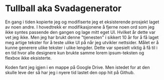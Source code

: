 # Tullball aka Svadagenerator

En gang i tiden kopierte jeg og modifiserte jeg et eksisterende prosjekt laget av noen andre. I hovedtrekk er modifikasjonene å fjerne noen ord som jeg ikke syntes passende den gangen og lage mitt eget UI. Hvilket år dette var vet jeg ikke. Men jeg har brukt denne "tjenesten" i sikkert 10 år for å få laget meg artige tekster for å teste ulike UI på når jeg utvikler nettsider. Målet er å kunne generere ulike tekster i ulike lengder. Dette var spesielt viktig å få til i en tid hvor alle designere kun brukte samme lorem ipsum-teksten og flexbox ikke eksisterte.

Koden fant jeg igjen i en mappe på Google Drive. Men istedet for at den skulle leve der så har jeg i nyere tid lastet den opp hit på Github.
